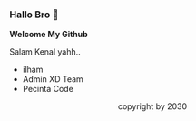 ### Hallo Bro 👋


**Welcome My Github**

Salam Kenal yahh..

* ilham
* Admin XD Team
* Pecinta Code


<p align="center">copyright by 2030</p>
